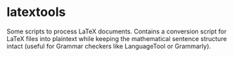 # latextools

Some scripts to process LaTeX documents. Contains a conversion script for LaTeX files into plaintext while keeping the mathematical sentence structure intact (useful for Grammar checkers like LanguageTool or Grammarly).
